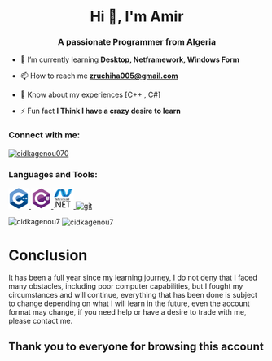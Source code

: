 <h1 align="center">Hi 👋, I'm Amir</h1>
<h3 align="center">A passionate Programmer from Algeria</h3>

- 🌱 I’m currently learning **Desktop, Netframework, Windows Form**

- 📫 How to reach me **zruchiha005@gmail.com**

- 📄 Know about my experiences [C++ , C#]

- ⚡ Fun fact **I Think I have a crazy desire to learn**

<h3 align="left">Connect with me:</h3>
<p align="left">
<a href="https://fb.com/cidkagenou070" target="blank"><img align="center" src="https://raw.githubusercontent.com/rahuldkjain/github-profile-readme-generator/master/src/images/icons/Social/facebook.svg" alt="cidkagenou070" height="30" width="40" /></a>
</p>

<h3 align="left">Languages and Tools:</h3>
<p align="left"> <a href="https://www.w3schools.com/cpp/" target="_blank" rel="noreferrer"> <img src="https://raw.githubusercontent.com/devicons/devicon/master/icons/cplusplus/cplusplus-original.svg" alt="cplusplus" width="40" height="40"/> </a> <a href="https://www.w3schools.com/cs/" target="_blank" rel="noreferrer"> <img src="https://raw.githubusercontent.com/devicons/devicon/master/icons/csharp/csharp-original.svg" alt="csharp" width="40" height="40"/> </a> <a href="https://dotnet.microsoft.com/" target="_blank" rel="noreferrer"> <img src="https://raw.githubusercontent.com/devicons/devicon/master/icons/dot-net/dot-net-original-wordmark.svg" alt="dotnet" width="40" height="40"/> </a> <a href="https://git-scm.com/" target="_blank" rel="noreferrer"> <img src="https://www.vectorlogo.zone/logos/git-scm/git-scm-icon.svg" alt="git" width="40" height="40"/> </a> </p>

<p><img align="left" src="https://github-readme-stats.vercel.app/api/top-langs?username=cidkagenou7&show_icons=true&locale=en&layout=compact" alt="cidkagenou7" /></p>

<p>&nbsp;<img align="center" src="https://github-readme-stats.vercel.app/api?username=cidkagenou7&show_icons=true&locale=en" alt="cidkagenou7" /></p>


<h1>Conclusion</h1>

It has been a full year since my learning journey, I do not deny that I faced many obstacles, including poor computer capabilities, but I fought my circumstances and will continue, everything that has been done is subject to change depending on what I will learn in the future, even the account format may change, if you need help or have a desire to trade with me, please contact me. 


## Thank you to everyone for browsing this account ##


